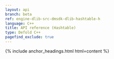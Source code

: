 ```yaml
---
layout: api
branch: beta
ref: engine-dlib-src-dmsdk-dlib-hashtable-h
language: C++
title: API reference (Hashtable)
type: Defold C++
pagefind_exclude: true
---
```

{% include anchor_headings.html html=content %}